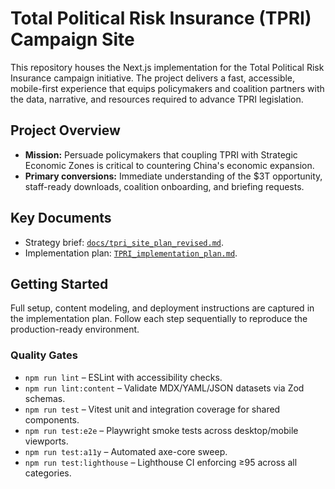 # Total Political Risk Insurance (TPRI) Campaign Site

This repository houses the Next.js implementation for the Total Political Risk Insurance campaign initiative. The project delivers a fast, accessible, mobile-first experience that equips policymakers and coalition partners with the data, narrative, and resources required to advance TPRI legislation.

## Project Overview

- **Mission:** Persuade policymakers that coupling TPRI with Strategic Economic Zones is critical to countering China's economic expansion.
- **Primary conversions:** Immediate understanding of the $3T opportunity, staff-ready downloads, coalition onboarding, and briefing requests.

## Key Documents

- Strategy brief: [`docs/tpri_site_plan_revised.md`](docs/tpri_site_plan_revised.md).
- Implementation plan: [`TPRI_implementation_plan.md`](TPRI_implementation_plan.md).

## Getting Started

Full setup, content modeling, and deployment instructions are captured in the implementation plan. Follow each step sequentially to reproduce the production-ready environment.

### Quality Gates

- `npm run lint` – ESLint with accessibility checks.
- `npm run lint:content` – Validate MDX/YAML/JSON datasets via Zod schemas.
- `npm run test` – Vitest unit and integration coverage for shared components.
- `npm run test:e2e` – Playwright smoke tests across desktop/mobile viewports.
- `npm run test:a11y` – Automated axe-core sweep.
- `npm run test:lighthouse` – Lighthouse CI enforcing ≥95 across all categories.
